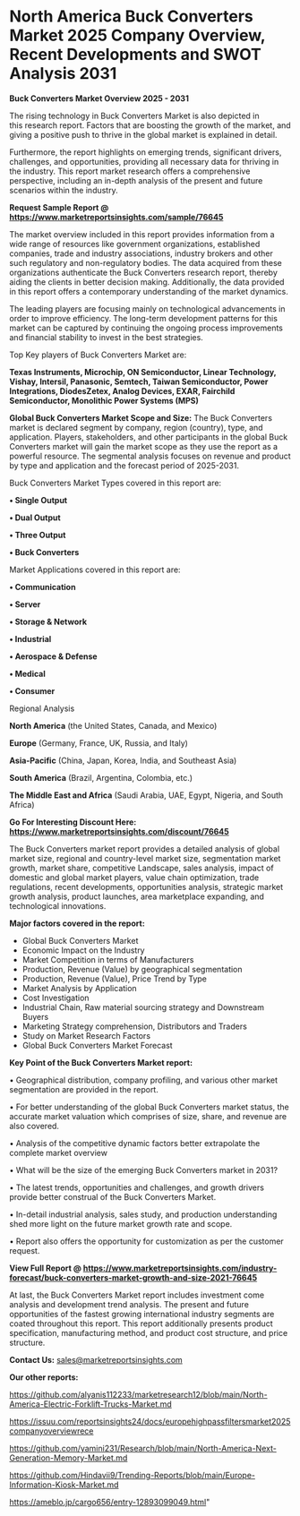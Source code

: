 # North America Buck Converters Market 2025 Company Overview, Recent Developments and SWOT Analysis 2031

<Strong> Buck Converters Market Overview 2025 - 2031</strong>

The rising technology in Buck Converters Market is also depicted in this research report. Factors that are boosting the growth of the market, and giving a positive push to thrive in the global market is explained in detail.

Furthermore, the report highlights on emerging trends, significant drivers, challenges, and opportunities, providing all necessary data for thriving in the industry. This report market research offers a comprehensive perspective, including an in-depth analysis of the present and future scenarios within the industry.

<strong>Request Sample Report @ <a href=https://www.marketreportsinsights.com/sample/76645>https://www.marketreportsinsights.com/sample/76645</a></strong>

The market overview included in this report provides information from a wide range of resources like government organizations, established companies, trade and industry associations, industry brokers and other such regulatory and non-regulatory bodies. The data acquired from these organizations authenticate the Buck Converters research report, thereby aiding the clients in better decision making. Additionally, the data provided in this report offers a contemporary understanding of the market dynamics.

The leading players are focusing mainly on technological advancements in order to improve efficiency. The long-term development patterns for this market can be captured by continuing the ongoing process improvements and financial stability to invest in the best strategies.

Top Key players of Buck Converters Market are:

<strong>Texas Instruments, Microchip, ON Semiconductor, Linear Technology, Vishay, Intersil, Panasonic, Semtech, Taiwan Semiconductor, Power Integrations, DiodesZetex, Analog Devices, EXAR, Fairchild Semiconductor, Monolithic Power Systems (MPS)</strong>

<strong><b>Global Buck Converters Market Scope and Size:</b></strong>
The Buck Converters market is declared segment by company, region (country), type, and application. Players, stakeholders, and other participants in the global Buck Converters market will gain the market scope as they use the report as a powerful resource. The segmental analysis focuses on revenue and product by type and application and the forecast period of 2025-2031.

Buck Converters Market Types covered in this report are:

<strong>• Single Output

• Dual Output

• Three Output

• Buck Converters</strong>

Market Applications covered in this report are:

<strong>• Communication

• Server

• Storage & Network

• Industrial

• Aerospace & Defense

• Medical

• Consumer</strong> 

Regional Analysis

<strong>North America</strong> (the United States, Canada, and Mexico)

<strong>Europe</strong> (Germany, France, UK, Russia, and Italy)

<strong>Asia-Pacific</strong> (China, Japan, Korea, India, and Southeast Asia)

<strong>South America</strong> (Brazil, Argentina, Colombia, etc.)

<strong>The Middle East and Africa</strong> (Saudi Arabia, UAE, Egypt, Nigeria, and South Africa)

<strong>Go For Interesting Discount Here: <a href=https://www.marketreportsinsights.com/discount/76645>https://www.marketreportsinsights.com/discount/76645</a></strong>

The Buck Converters market report provides a detailed analysis of global market size, regional and country-level market size, segmentation market growth, market share, competitive Landscape, sales analysis, impact of domestic and global market players, value chain optimization, trade regulations, recent developments, opportunities analysis, strategic market growth analysis, product launches, area marketplace expanding, and technological innovations.

<strong><b>Major factors covered in the report:</b></strong>
<ul>
  <li>Global Buck Converters Market </li>
  <li>Economic Impact on the Industry</li>
  <li>Market Competition in terms of Manufacturers</li>
  <li>Production, Revenue (Value) by geographical segmentation</li>
  <li>Production, Revenue (Value), Price Trend by Type</li>
  <li>Market Analysis by Application</li>
  <li>Cost Investigation</li>
  <li>Industrial Chain, Raw material sourcing strategy and Downstream Buyers</li>
  <li>Marketing Strategy comprehension, Distributors and Traders</li>
  <li>Study on Market Research Factors</li>
  <li>Global Buck Converters Market Forecast</li>
</ul>

<strong><b>Key Point of the Buck Converters Market report:</b></strong>

• Geographical distribution, company profiling, and various other market segmentation are provided in the report.

• For better understanding of the global Buck Converters market status, the accurate market valuation which comprises of size, share, and revenue are also covered.

• Analysis of the competitive dynamic factors better extrapolate the complete market overview

• What will be the size of the emerging Buck Converters market in 2031?

• The latest trends, opportunities and challenges, and growth drivers provide better construal of the Buck Converters Market.

• In-detail industrial analysis, sales study, and production understanding shed more light on the future market growth rate and scope.

• Report also offers the opportunity for customization as per the customer request.

<strong><b>View Full Report @ <a href=https://www.marketreportsinsights.com/industry-forecast/buck-converters-market-growth-and-size-2021-76645>https://www.marketreportsinsights.com/industry-forecast/buck-converters-market-growth-and-size-2021-76645</a></b></strong>


At last, the Buck Converters Market report includes investment come analysis and development trend analysis. The present and future opportunities of the fastest growing international industry segments are coated throughout this report. This report additionally presents product specification, manufacturing method, and product cost structure, and price structure.

<strong>Contact Us:</strong>
sales@marketreportsinsights.com

<strong>Our other reports:</strong>

<a href=https://github.com/alyanis112233/marketresearch12/blob/main/North-America-Electric-Forklift-Trucks-Market.md>https://github.com/alyanis112233/marketresearch12/blob/main/North-America-Electric-Forklift-Trucks-Market.md</a>

<a href=https://issuu.com/reportsinsights24/docs/europehighpassfiltersmarket2025companyoverviewrece>https://issuu.com/reportsinsights24/docs/europehighpassfiltersmarket2025companyoverviewrece</a>

<a href=https://github.com/yamini231/Research/blob/main/North-America-Next-Generation-Memory-Market.md>https://github.com/yamini231/Research/blob/main/North-America-Next-Generation-Memory-Market.md</a>

<a href=https://github.com/Hindavii9/Trending-Reports/blob/main/Europe-Information-Kiosk-Market.md>https://github.com/Hindavii9/Trending-Reports/blob/main/Europe-Information-Kiosk-Market.md</a>

<a href=https://ameblo.jp/cargo656/entry-12893099049.html>https://ameblo.jp/cargo656/entry-12893099049.html</a>"
